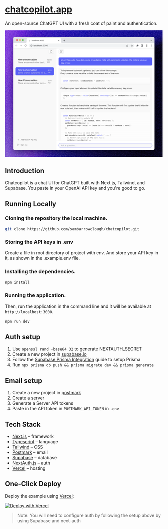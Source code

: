 # [chatcopilot.app](https://github.com/sambarrowclough/chatcopilot)

An open-source ChatGPT UI with a fresh coat of paint and authentication.

[![Room GPT](./public/screenshot.png)](https://www.chatcopilot.app)

## Introduction

Chatcopilot is a chat UI for ChatGPT built with Next.js, Tailwind, and Supabase. You paste in your OpenAI API key and you're good to go.

## Running Locally

### Cloning the repository the local machine.

```bash
git clone https://github.com/sambarrowclough/chatcopilot.git
```

### Storing the API keys in .env

Create a file in root directory of project with env. And store your API key in it, as shown in the .example.env file.

### Installing the dependencies.

```bash
npm install
```

### Running the application.

Then, run the application in the command line and it will be available at `http://localhost:3000`.

```bash
npm run dev
```

## Auth setup

1. Use `openssl rand -base64 32` to generate NEXTAUTH_SECRET
2. Create a new project in [supabase.io](https://supabase.io)
3. Follow the [Supabase Prisma Integration](https://supabase.com/docs/guides/integrations/prisma) guide to setup Prisma
4. Run `npx prisma db push && prisma migrate dev && prisma generate`

## Email setup

1. Create a new project in [postmark](https://postmarkapp.com/)
2. Create a server
3. Generate a Server API tokens
4. Paste in the API token in `POSTMARK_API_TOKEN` in `.env`

## Tech Stack

- [Next.js](https://nextjs.org/) – framework
- [Typescript](https://www.typescriptlang.org/) – language
- [Tailwind](https://tailwindcss.com/) – CSS
- [Postmark](https://postmarkapp.com/) – email
- [Supabase](https://supabase.io) – database
- [NextAuth.js](https://next-auth.js.org/) – auth
- [Vercel](https://vercel.com/) – hosting

## One-Click Deploy

Deploy the example using [Vercel](https://vercel.com?utm_source=github&utm_medium=readme&utm_campaign=vercel-examples):

[![Deploy with Vercel](https://vercel.com/button)](https://vercel.com/new/clone?repository-url=https://github.com/sambarrowclough/chatcopilot&env=DATABASE_URL,NEXTAUTH_SECRET,POSTMARK_API_TOKEN,SHADOW_DATABASE_URL,NEXTAUTH_URL,FROM_EMAIL&project-name=chatcopilot&repo-name=chatcopilot)

> Note: You will need to configure auth by following the setup above by using Supabase and next-auth
